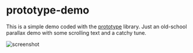 # prototype-demo

This is a simple demo coded with the [prototype](https://github.com/gonutz/prototype) library. Just an old-school parallax demo with some scrolling text and a catchy tune.

![screenshot](https://raw.githubusercontent.com/meko-christian/prototype-demo/screenshot.jpg)